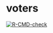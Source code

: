 
<!-- README.md is generated from README.Rmd. Please edit that file -->

# voters

<!-- badges: start -->

[![R-CMD-check](https://github.com/jvieroe/voters/workflows/R-CMD-check/badge.svg)](https://github.com/jvieroe/voters/actions)
<!-- badges: end -->
